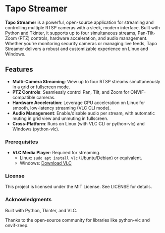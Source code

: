 # Tapo Streamer

**Tapo Streamer** is a powerful, open-source application for streaming and controlling multiple RTSP cameras with a sleek, modern interface. Built with Python and Tkinter, it supports up to four simultaneous streams, Pan-Tilt-Zoom (PTZ) controls, hardware acceleration, and audio management. Whether you're monitoring security cameras or managing live feeds, Tapo Streamer delivers a robust and customizable experience on Linux and Windows.

## Features

- **Multi-Camera Streaming**: View up to four RTSP streams simultaneously in a grid or fullscreen mode.
- **PTZ Controls**: Seamlessly control Pan, Tilt, and Zoom for ONVIF-compatible cameras.
- **Hardware Acceleration**: Leverage GPU acceleration on Linux for smooth, low-latency streaming (VLC CLI mode).
- **Audio Management**: Enable/disable audio per stream, with automatic muting in grid view and unmuting in fullscreen.
- **Cross-Platform**: Runs on Linux (with VLC CLI or python-vlc) and Windows (python-vlc).

### Prerequisites

- **VLC Media Player**: Required for streaming.
  - Linux: `sudo apt install vlc` (Ubuntu/Debian) or equivalent.
  - Windows: [Download VLC](https://www.videolan.org/vlc/)

### License
This project is licensed under the MIT License. See LICENSE for details.

### Acknowledgments
Built with Python, Tkinter, and VLC.

Thanks to the open-source community for libraries like python-vlc and onvif-zeep.

